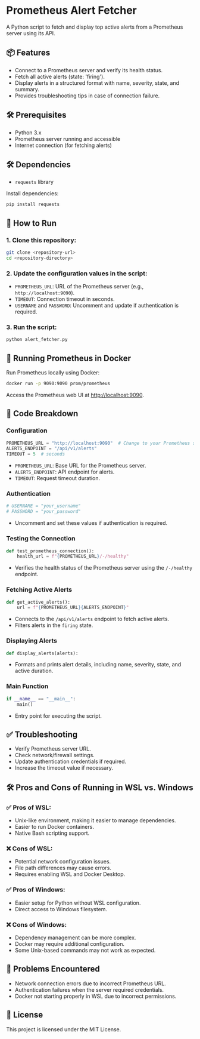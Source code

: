 # Prometheus Alert Fetcher

A Python script to fetch and display top active alerts from a Prometheus server using its API.

## 📦 Features

* Connect to a Prometheus server and verify its health status.
* Fetch all active alerts (state: 'firing').
* Display alerts in a structured format with name, severity, state, and summary.
* Provides troubleshooting tips in case of connection failure.

## 🛠️ Prerequisites

* Python 3.x
* Prometheus server running and accessible
* Internet connection (for fetching alerts)

## 🛠️ Dependencies

* `requests` library

Install dependencies:

```bash
pip install requests
```

## 🚀 How to Run

### 1. Clone this repository:

```bash
git clone <repository-url>
cd <repository-directory>
```

### 2. Update the configuration values in the script:

* `PROMETHEUS_URL`: URL of the Prometheus server (e.g., `http://localhost:9090`).
* `TIMEOUT`: Connection timeout in seconds.
* `USERNAME` and `PASSWORD`: Uncomment and update if authentication is required.

### 3. Run the script:

```bash
python alert_fetcher.py
```

## 🐳 Running Prometheus in Docker

Run Prometheus locally using Docker:

```bash
docker run -p 9090:9090 prom/prometheus
```

Access the Prometheus web UI at [http://localhost:9090](http://localhost:9090).

## 📝 Code Breakdown

### Configuration

```python
PROMETHEUS_URL = "http://localhost:9090"  # Change to your Prometheus server
ALERTS_ENDPOINT = "/api/v1/alerts"
TIMEOUT = 5  # seconds
```

* `PROMETHEUS_URL`: Base URL for the Prometheus server.
* `ALERTS_ENDPOINT`: API endpoint for alerts.
* `TIMEOUT`: Request timeout duration.

### Authentication

```python
# USERNAME = "your_username"
# PASSWORD = "your_password"
```

* Uncomment and set these values if authentication is required.

### Testing the Connection

```python
def test_prometheus_connection():
    health_url = f"{PROMETHEUS_URL}/-/healthy"
```

* Verifies the health status of the Prometheus server using the `/-/healthy` endpoint.

### Fetching Active Alerts

```python
def get_active_alerts():
    url = f"{PROMETHEUS_URL}{ALERTS_ENDPOINT}"
```

* Connects to the `/api/v1/alerts` endpoint to fetch active alerts.
* Filters alerts in the `firing` state.

### Displaying Alerts

```python
def display_alerts(alerts):
```

* Formats and prints alert details, including name, severity, state, and active duration.

### Main Function

```python
if __name__ == "__main__":
    main()
```

* Entry point for executing the script.

## ✅ Troubleshooting

* Verify Prometheus server URL.
* Check network/firewall settings.
* Update authentication credentials if required.
* Increase the timeout value if necessary.

## 🛠️ Pros and Cons of Running in WSL vs. Windows

### ✅ Pros of WSL:

* Unix-like environment, making it easier to manage dependencies.
* Easier to run Docker containers.
* Native Bash scripting support.

### ❌ Cons of WSL:

* Potential network configuration issues.
* File path differences may cause errors.
* Requires enabling WSL and Docker Desktop.

### ✅ Pros of Windows:

* Easier setup for Python without WSL configuration.
* Direct access to Windows filesystem.

### ❌ Cons of Windows:

* Dependency management can be more complex.
* Docker may require additional configuration.
* Some Unix-based commands may not work as expected.

## 🚧 Problems Encountered

* Network connection errors due to incorrect Prometheus URL.
* Authentication failures when the server required credentials.
* Docker not starting properly in WSL due to incorrect permissions.

## 📜 License

This project is licensed under the MIT License.
